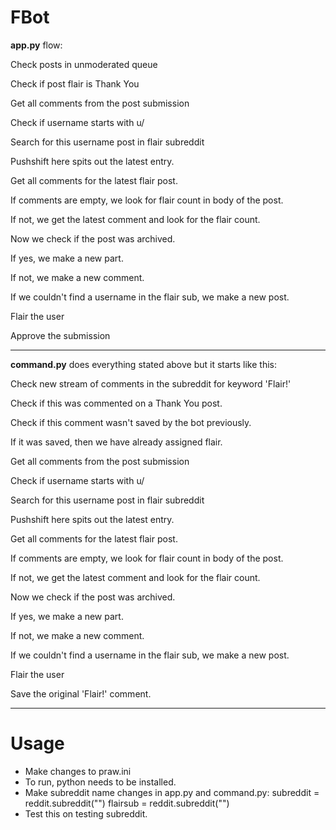 # FBot

**app.py** flow:

Check posts in unmoderated queue

Check if post flair is Thank You

Get all comments from the post submission

Check if username starts with u/

Search for this username post in flair subreddit

Pushshift here spits out the latest entry.

Get all comments for the latest flair post.

If comments are empty, we look for flair count in body of the post.

If not, we get the latest comment and look for the flair count.

Now we check if the post was archived.

If yes, we make a new part.

If not, we make a new comment.

If we couldn't find a username in the flair sub, we make a new post.

Flair the user

Approve the submission

------------------------------------------------------

**command.py** does everything stated above but it starts like this:

Check new stream of comments in the subreddit for keyword 'Flair!'

Check if this was commented on a Thank You post.

Check if this comment wasn't saved by the bot previously.

If it was saved, then we have already assigned flair.

Get all comments from the post submission

Check if username starts with u/

Search for this username post in flair subreddit

Pushshift here spits out the latest entry.

Get all comments for the latest flair post.

If comments are empty, we look for flair count in body of the post.

If not, we get the latest comment and look for the flair count.

Now we check if the post was archived.

If yes, we make a new part.

If not, we make a new comment.

If we couldn't find a username in the flair sub, we make a new post.

Flair the user

Save the original 'Flair!' comment.

---------------------------------------
# Usage
- Make changes to praw.ini
- To run, python needs to be installed.
- Make subreddit name changes in app.py and command.py:
  subreddit = reddit.subreddit("")
  flairsub = reddit.subreddit("")
- Test this on testing subreddit.

